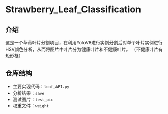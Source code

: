 # Strawberry_Leaf_Classification

## 介绍

这是一个草莓叶片分割项目，在利用YoloV8进行实例分割后对单个叶片实例进行HSV颜色分析，从而将图片中叶片分为健康叶片和不健康叶片。
（不健康叶片有矩形框）

## 仓库结构

- 主要实现代码：`leaf_API.py`
- 分析结果：`save`
- 测试图片：`test_pic`
- 权重文件：`weight`

